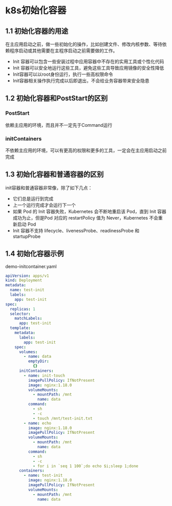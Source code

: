 # k8s初始化容器

## 1.1 初始化容器的用途

在主应用启动之前，做一些初始化的操作，比如创建文件、修改内核参数、等待依赖程序启动或其他需要在主程序启动之前需要做的工作。

- Init 容器可以包含一些安装过程中应用容器中不存在的实用工具或个性化代码
- Init 容器可以安全地运行这些工具，避免这些工具导致应用镜像的安全性降低
- Init容器可以以root身份运行，执行一些高权限命令
- Init容器相关操作执行完成以后即退出，不会给业务容器带来安全隐患

## 1.2 初始化容器和PostStart的区别

### PostStart
依赖主应用的环境，而且并不一定先于Command运行
### initContainers
不依赖主应用的环境，可以有更高的权限和更多的工具，一定会在主应用启动之前完成

## 1.3 初始化容器和普通容器的区别

init容器和普通容器非常像，除了如下几点：

- 它们总是运行到完成
- 上一个运行完成才会运行下一个
- 如果 Pod 的 Init 容器失败，Kubernetes 会不断地重启该 Pod，直到 Init 容器成功为止，但是Pod 对应的 restartPolicy 值为 Never，Kubernetes 不会重新启动 Pod
- Init 容器不支持 lifecycle、livenessProbe、readinessProbe 和 startupProbe

## 1.4 初始化容器示例

demo-initcontainer.yaml

```yaml
apiVersion: apps/v1
kind: Deployment
metadata:
  name: test-init
  labels:
    app: test-init
spec:
  replicas: 1
  selector:
    matchLabels:
      app: test-init
  template:
    metadata:
      labels:
        app: test-init
    spec:
      volumes:
        - name: data
          emptyDir:
            {}
      initContainers:
        - name: init-touch
          imagePullPolicy: IfNotPresent
          image: nginx:1.18.0
          volumeMounts:
            - mountPath: /mnt
              name: data
          command:
            - sh
            - -c
            - touch /mnt/test-init.txt
        - name: echo
          image: nginx:1.18.0
          imagePullPolicy: IfNotPresent
          volumeMounts:
            - mountPath: /mnt
              name: data
          command:
            - sh
            - -c
            - for i in `seq 1 100`;do echo $i;sleep 1;done
      containers:
        - name: test-init
          image: nginx:1.18.0
          imagePullPolicy: IfNotPresent
          volumeMounts:
            - mountPath: /mnt
              name: data
```

